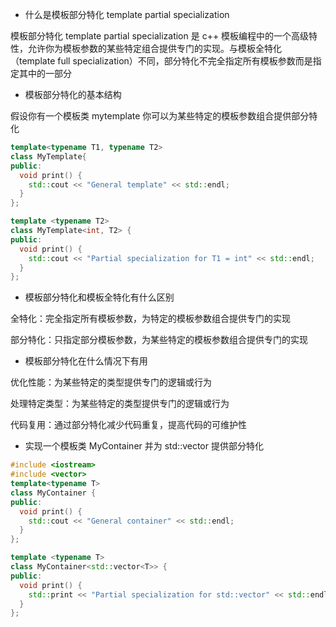 - 什么是模板部分特化 template partial specialization

模板部分特化 template partial specialization 是 c++ 模板编程中的一个高级特性，允许你为模板参数的某些特定组合提供专门的实现。与模板全特化（template full specialization）不同，部分特化不完全指定所有模板参数而是指定其中的一部分

- 模板部分特化的基本结构

假设你有一个模板类 mytemplate 你可以为某些特定的模板参数组合提供部分特化

~~~C++
template<typename T1, typename T2>
class MyTemplate{
public:
  void print() {
    std::cout << "General template" << std::endl;
  }
};

template <typename T2>
class MyTemplate<int, T2> {
public:
  void print() {
    std::cout << "Partial specialization for T1 = int" << std::endl;
  }
};

~~~

- 模板部分特化和模板全特化有什么区别

全特化：完全指定所有模板参数，为特定的模板参数组合提供专门的实现

部分特化：只指定部分模板参数，为某些特定的模板参数组合提供专门的实现



- 模板部分特化在什么情况下有用

优化性能：为某些特定的类型提供专门的逻辑或行为

处理特定类型：为某些特定的类型提供专门的逻辑或行为

代码复用：通过部分特化减少代码重复，提高代码的可维护性



- 实现一个模板类 MyContainer 并为 std::vector 提供部分特化

~~~c++
#include <iostream>
#include <vector>
template<typename T>
class MyContainer {
public:
  void print() {
    std::cout << "General container" << std::endl;
  }
};

template <typename T>
class MyContainer<std::vector<T>> {
public:
  void print() {
    std::print << "Partial specialization for std::vector" << std::endl;
  }
};



~~~









































